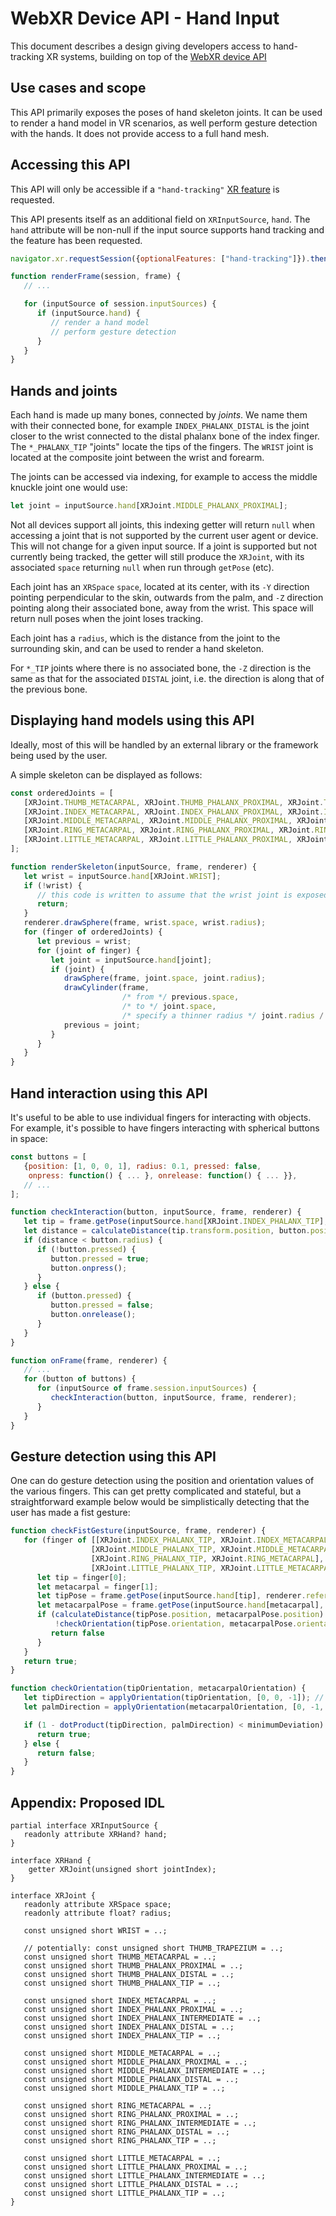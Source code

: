 # WebXR Device API - Hand Input

This document describes a design giving developers access to hand-tracking XR systems, building on top of the [WebXR device API](https://immersive-web.github.io/webxr/)

## Use cases and scope

This API primarily exposes the poses of hand skeleton joints. It can be used to render a hand model in VR scenarios, as well perform gesture detection with the hands. It does not provide access to a full hand mesh.

## Accessing this API

This API will only be accessible if a `"hand-tracking"` [XR feature](https://immersive-web.github.io/webxr/#feature-dependencies) is requested.

This API presents itself as an additional field on `XRInputSource`, `hand`. The `hand` attribute will be non-null if the input source supports hand tracking and the feature has been requested.

```js
navigator.xr.requestSession({optionalFeatures: ["hand-tracking"]}).then(...);

function renderFrame(session, frame) {
   // ...

   for (inputSource of session.inputSources) {
      if (inputSource.hand) {
         // render a hand model
         // perform gesture detection
      }
   }
}


```

## Hands and joints

Each hand is made up many bones, connected by _joints_. We name them with their connected bone, for example `INDEX_PHALANX_DISTAL` is the joint closer to the wrist connected to the distal phalanx bone of the index finger. The `*_PHALANX_TIP` "joints" locate the tips of the fingers. The `WRIST` joint is located at the composite joint between the wrist and forearm.

The joints can be accessed via indexing, for example to access the middle knuckle joint one would use:

```js
let joint = inputSource.hand[XRJoint.MIDDLE_PHALANX_PROXIMAL];
```

Not all devices support all joints, this indexing getter will return `null` when accessing a joint that is not supported by the current user agent or device. This will not change for a given input source. If a joint is supported but not currently being tracked, the getter will still produce the `XRJoint`, with its associated `space` returning `null` when run through `getPose` (etc).

Each joint has an `XRSpace` `space`, located at its center, with its `-Y` direction pointing perpendicular to the skin, outwards from the palm, and `-Z` direction pointing along their associated bone, away from the wrist. This space will return null poses when the joint loses tracking.

Each joint has a `radius`, which is the distance from the joint to the surrounding skin, and can be used to render a hand skeleton.

For `*_TIP` joints where there is no associated bone, the `-Z` direction is the same as that for the associated `DISTAL` joint, i.e. the direction is along that of the previous bone.

## Displaying hand models using this API

Ideally, most of this will be handled by an external library or the framework being used by the user.

A simple skeleton can be displayed as follows:

```js
const orderedJoints = [
   [XRJoint.THUMB_METACARPAL, XRJoint.THUMB_PHALANX_PROXIMAL, XRJoint.THUMB_PHALANX_DISTAL, XRJoint.THUMB_PHALANX_TIP],
   [XRJoint.INDEX_METACARPAL, XRJoint.INDEX_PHALANX_PROXIMAL, XRJoint.INDEX_PHALANX_INTERMEDIATE, XRJoint.INDEX_PHALANX_DISTAL, XRJoint.INDEX_PHALANX_TIP]
   [XRJoint.MIDDLE_METACARPAL, XRJoint.MIDDLE_PHALANX_PROXIMAL, XRJoint.MIDDLE_PHALANX_INTERMEDIATE, XRJoint.MIDDLE_PHALANX_DISTAL, XRJoint.MIDDLE_PHALANX_TIP]
   [XRJoint.RING_METACARPAL, XRJoint.RING_PHALANX_PROXIMAL, XRJoint.RING_PHALANX_INTERMEDIATE, XRJoint.RING_PHALANX_DISTAL, XRJoint.RING_PHALANX_TIP]
   [XRJoint.LITTLE_METACARPAL, XRJoint.LITTLE_PHALANX_PROXIMAL, XRJoint.LITTLE_PHALANX_INTERMEDIATE, XRJoint.LITTLE_PHALANX_DISTAL, XRJoint.LITTLE_PHALANX_TIP]
];

function renderSkeleton(inputSource, frame, renderer) {
   let wrist = inputSource.hand[XRJoint.WRIST];
   if (!wrist) {
      // this code is written to assume that the wrist joint is exposed
      return;
   }
   renderer.drawSphere(frame, wrist.space, wrist.radius);
   for (finger of orderedJoints) {
      let previous = wrist;
      for (joint of finger) {
         let joint = inputSource.hand[joint];
         if (joint) {
            drawSphere(frame, joint.space, joint.radius);
            drawCylinder(frame,
                         /* from */ previous.space,
                         /* to */ joint.space,
                         /* specify a thinner radius */ joint.radius / 3);
            previous = joint;
         }
      }
   }
}
```

## Hand interaction using this API

It's useful to be able to use individual fingers for interacting with objects. For example, it's possible to have fingers interacting with spherical buttons in space:

```js
const buttons = [
   {position: [1, 0, 0, 1], radius: 0.1, pressed: false,
    onpress: function() { ... }, onrelease: function() { ... }},
   // ...  
];

function checkInteraction(button, inputSource, frame, renderer) {
   let tip = frame.getPose(inputSource.hand[XRJoint.INDEX_PHALANX_TIP], renderer.referenceSpace);
   let distance = calculateDistance(tip.transform.position, button.position);
   if (distance < button.radius) {
      if (!button.pressed) {
         button.pressed = true;
         button.onpress();
      }
   } else {
      if (button.pressed) {
         button.pressed = false;
         button.onrelease();
      }
   }
}

function onFrame(frame, renderer) {
   // ...
   for (button of buttons) {
      for (inputSource of frame.session.inputSources) {
         checkInteraction(button, inputSource, frame, renderer);
      }
   }
}

```

## Gesture detection using this API

One can do gesture detection using the position and orientation values of the various fingers. This can get pretty complicated and stateful, but a straightforward example below would be simplistically detecting that the user has made a fist gesture:

```js
function checkFistGesture(inputSource, frame, renderer) {
   for (finger of [[XRJoint.INDEX_PHALANX_TIP, XRJoint.INDEX_METACARPAL],
                  [XRJoint.MIDDLE_PHALANX_TIP, XRJoint.MIDDLE_METACARPAL],
                  [XRJoint.RING_PHALANX_TIP, XRJoint.RING_METACARPAL],
                  [XRJoint.LITTLE_PHALANX_TIP, XRJoint.LITTLE_METACARPAL]]) {
      let tip = finger[0];
      let metacarpal = finger[1];
      let tipPose = frame.getPose(inputSource.hand[tip], renderer.referenceSpace);
      let metacarpalPose = frame.getPose(inputSource.hand[metacarpal], renderer.referenceSpace)
      if (calculateDistance(tipPose.position, metacarpalPose.position) > minimumDistance ||
          !checkOrientation(tipPose.orientation, metacarpalPose.orientation)) {
         return false
      }
   }
   return true;
}

function checkOrientation(tipOrientation, metacarpalOrientation) {
   let tipDirection = applyOrientation(tipOrientation, [0, 0, -1]); // -Z axis of tip
   let palmDirection = applyOrientation(metacarpalOrientation, [0, -1, 0]) // -Y axis of metacarpal

   if (1 - dotProduct(tipDirection, palmDirection) < minimumDeviation) {
      return true;
   } else {
      return false;
   }
}
```

## Appendix: Proposed IDL

```webidl
partial interface XRInputSource {
   readonly attribute XRHand? hand;
}

interface XRHand {
    getter XRJoint(unsigned short jointIndex);
}

interface XRJoint {
   readonly attribute XRSpace space;
   readonly attribute float? radius;
   
   const unsigned short WRIST = ..;

   // potentially: const unsigned short THUMB_TRAPEZIUM = ..;
   const unsigned short THUMB_METACARPAL = ..;
   const unsigned short THUMB_PHALANX_PROXIMAL = ..;
   const unsigned short THUMB_PHALANX_DISTAL = ..;
   const unsigned short THUMB_PHALANX_TIP = ..;

   const unsigned short INDEX_METACARPAL = ..;
   const unsigned short INDEX_PHALANX_PROXIMAL = ..;
   const unsigned short INDEX_PHALANX_INTERMEDIATE = ..;
   const unsigned short INDEX_PHALANX_DISTAL = ..;
   const unsigned short INDEX_PHALANX_TIP = ..;

   const unsigned short MIDDLE_METACARPAL = ..;
   const unsigned short MIDDLE_PHALANX_PROXIMAL = ..;
   const unsigned short MIDDLE_PHALANX_INTERMEDIATE = ..;
   const unsigned short MIDDLE_PHALANX_DISTAL = ..;
   const unsigned short MIDDLE_PHALANX_TIP = ..;

   const unsigned short RING_METACARPAL = ..;
   const unsigned short RING_PHALANX_PROXIMAL = ..;
   const unsigned short RING_PHALANX_INTERMEDIATE = ..;
   const unsigned short RING_PHALANX_DISTAL = ..;
   const unsigned short RING_PHALANX_TIP = ..;

   const unsigned short LITTLE_METACARPAL = ..;
   const unsigned short LITTLE_PHALANX_PROXIMAL = ..;
   const unsigned short LITTLE_PHALANX_INTERMEDIATE = ..;
   const unsigned short LITTLE_PHALANX_DISTAL = ..;
   const unsigned short LITTLE_PHALANX_TIP = ..;
}
```
